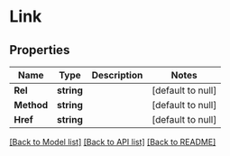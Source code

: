 # Link

## Properties
Name | Type | Description | Notes
------------ | ------------- | ------------- | -------------
**Rel** | **string** |  | [default to null]
**Method** | **string** |  | [default to null]
**Href** | **string** |  | [default to null]

[[Back to Model list]](../README.md#documentation-for-models) [[Back to API list]](../README.md#documentation-for-api-endpoints) [[Back to README]](../README.md)


